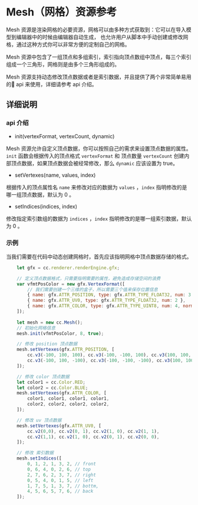 # Mesh（网格）资源参考

Mesh 资源是渲染网格的必要资源，网格可以由多种方式获取到：它可以在导入模型到编辑器中的时候由编辑器自动生成，
也允许用户从脚本中手动创建或修改网格，通过这种方式你可以非常方便的定制自己的网格。

Mesh 资源中包含了一组顶点和多组索引，索引指向顶点数组中顶点，每三个索引组成一个三角形，网格则是由多个三角形组成的。

Mesh 资源支持动态修改顶点数据或者是索引数据，并且提供了两个非常简单易用的 api 来使用，详细请参考 api 介绍。

## 详细说明

### api 介绍

- init(vertexFormat, vertexCount, dynamic)

Mesh 资源允许自定义顶点数据，你可以按照自己的需求来设置顶点数据的属性。
`init` 函数会根据传入的顶点格式 `vertexFormat` 和 顶点数量 `vertexCount` 创建内部顶点数据，如果顶点数据会被经常修改，那么 `dynamic` 应该设置为 true。

- setVertexes(name, values, index)

根据传入的顶点属性名 `name` 来修改对应的数据为 `values` ，`index` 指明修改的是哪一组顶点数据，默认为 0 。

- setIndices(indices, index)

修改指定索引数组的数据为 `indices` ，`index` 指明修改的是哪一组索引数据，默认为 0 。

### 示例

当我们需要在代码中动态创建网格时，首先应该指明网格中顶点数据存储的格式。

```javascript
    let gfx = cc.renderer.renderEngine.gfx;

    // 定义顶点数据格式，只需要指明需要的属性，避免造成存储空间的浪费
    var vfmtPosColor = new gfx.VertexFormat([
        // 我们需要创建一个三维的盒子，所以需要三个值来保存位置信息
        { name: gfx.ATTR_POSITION, type: gfx.ATTR_TYPE_FLOAT32, num: 3 },
        { name: gfx.ATTR_UV0, type: gfx.ATTR_TYPE_FLOAT32, num: 2 },
        { name: gfx.ATTR_COLOR, type: gfx.ATTR_TYPE_UINT8, num: 4, normalize: true },
    ]);
    
    let mesh = new cc.Mesh();
    // 初始化网格信息
    mesh.init(vfmtPosColor, 8, true);
```

```javascript
    // 修改 position 顶点数据
    mesh.setVertexes(gfx.ATTR_POSITION, [
        cc.v3(-100, 100, 100), cc.v3(-100, -100, 100), cc.v3(100, 100, 100), cc.v3(100, -100, 100),
        cc.v3(-100, 100, -100), cc.v3(-100, -100, -100), cc.v3(100, 100, -100), cc.v3(100, -100, -100)
    ]);

    // 修改 color 顶点数据
    let color1 = cc.Color.RED;
    let color2 = cc.Color.BLUE;
    mesh.setVertexes(gfx.ATTR_COLOR, [
        color1, color1, color1, color1,
        color2, color2, color2, color2,
    ]);

    // 修改 uv 顶点数据
    mesh.setVertexes(gfx.ATTR_UV0, [
        cc.v2(0,0), cc.v2(0, 1), cc.v2(1, 0), cc.v2(1, 1),
        cc.v2(1,1), cc.v2(1, 0), cc.v2(0, 1), cc.v2(0, 0),
    ]);

    // 修改 索引数据
    mesh.setIndices([
        0, 1, 2, 1, 3, 2, // front
        0, 6, 4, 0, 2, 6, // top
        2, 7, 6, 2, 3, 7, // right
        0, 5, 4, 0, 1, 5, // left
        1, 7, 5, 1, 3, 7, // bottm,
        4, 5, 6, 5, 7, 6, // back
    ]);
```